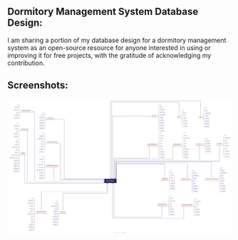 
##  Dormitory Management System Database Design:

I am sharing a portion of my database design for a dormitory management system as an open-source resource for anyone interested in using or improving it for free projects, with the gratitude of acknowledging my contribution.


## Screenshots:

<p align="center">
  
<img src="https://github.com/mo7ammadihsan/dormitory-db/blob/main/Dormitory.png?raw=true">

</p>
